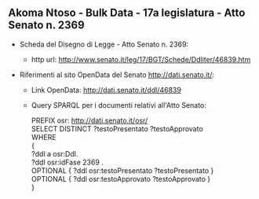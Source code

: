 ## Akoma Ntoso - Bulk Data - 17a legislatura - Atto Senato n. 2369 ##

* Scheda del Disegno di Legge - Atto Senato n. 2369:
	* http url: http://www.senato.it/leg/17/BGT/Schede/Ddliter/46839.htm

* Riferimenti al sito OpenData del Senato http://dati.senato.it/:
	* Link OpenData: http://dati.senato.it/ddl/46839
	* Query SPARQL per i documenti relativi all'Atto Senato:

        PREFIX osr: <http://dati.senato.it/osr/>  
		SELECT DISTINCT ?testoPresentato ?testoApprovato  
		WHERE  
		{  
		    ?ddl a osr:Ddl.  
		    ?ddl osr:idFase 2369 .  
		    OPTIONAL { ?ddl osr:testoPresentato ?testoPresentato }  
		    OPTIONAL { ?ddl osr:testoApprovato ?testoApprovato }  
		}
		